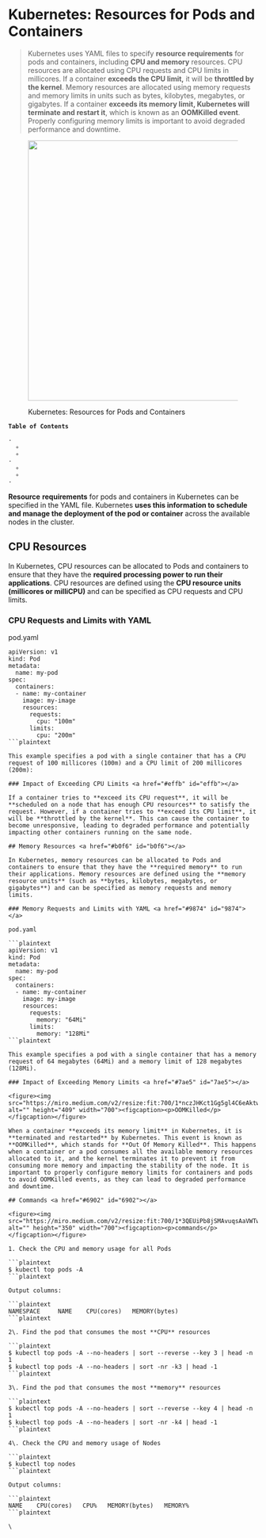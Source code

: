 # Kubernetes: Resources for Pods and Containers

> Kubernetes uses YAML files to specify **resource requirements** for pods and containers, including **CPU and memory** resources. CPU resources are allocated using CPU requests and CPU limits in millicores. If a container **exceeds the CPU limit,** it will be **throttled by the kernel**. Memory resources are allocated using memory requests and memory limits in units such as bytes, kilobytes, megabytes, or gigabytes. If a container **exceeds its memory limit, Kubernetes will terminate and restart it**, which is known as an **OOMKilled event**. Properly configuring memory limits is important to avoid degraded performance and downtime.

<figure><img src="https://miro.medium.com/v2/resize:fit:700/1*u5Qa0dHS6QHp0ks1KCuujw.png" alt="" height="525" width="700"><figcaption><p>Kubernetes: Resources for Pods and Containers</p></figcaption></figure>

<pre><code><strong>Table of Contents
</strong>
· 
  ∘ 
  ∘ 
· 
  ∘ 
  ∘ 
· 
</code></pre>

**Resource** **requirements** for pods and containers in Kubernetes can be specified in the YAML file. Kubernetes **uses this information to schedule and manage the deployment of the pod or container** across the available nodes in the cluster.

## CPU Resources <a href="#b19a" id="b19a"></a>

In Kubernetes, CPU resources can be allocated to Pods and containers to ensure that they have the **required processing power to run their applications**. CPU resources are defined using the **CPU resource units (millicores or milliCPU)** and can be specified as CPU requests and CPU limits.

### CPU Requests and Limits with YAML <a href="#57b8" id="57b8"></a>

pod.yaml

```plaintext
apiVersion: v1
kind: Pod
metadata:
  name: my-pod
spec:
  containers:
  - name: my-container
    image: my-image
    resources:
      requests:
        cpu: "100m"
      limits:
        cpu: "200m"
```plaintext

This example specifies a pod with a single container that has a CPU request of 100 millicores (100m) and a CPU limit of 200 millicores (200m):

### Impact of Exceeding CPU Limits <a href="#effb" id="effb"></a>

If a container tries to **exceed its CPU request**, it will be **scheduled on a node that has enough CPU resources** to satisfy the request. However, if a container tries to **exceed its CPU limit**, it will be **throttled by the kernel**. This can cause the container to become unresponsive, leading to degraded performance and potentially impacting other containers running on the same node.

## Memory Resources <a href="#b0f6" id="b0f6"></a>

In Kubernetes, memory resources can be allocated to Pods and containers to ensure that they have the **required memory** to run their applications. Memory resources are defined using the **memory resource units** (such as **bytes, kilobytes, megabytes, or gigabytes**) and can be specified as memory requests and memory limits.

### Memory Requests and Limits with YAML <a href="#9874" id="9874"></a>

pod.yaml

```plaintext
apiVersion: v1
kind: Pod
metadata:
  name: my-pod
spec:
  containers:
  - name: my-container
    image: my-image
    resources:
      requests:
        memory: "64Mi"
      limits:
        memory: "128Mi"
```plaintext

This example specifies a pod with a single container that has a memory request of 64 megabytes (64Mi) and a memory limit of 128 megabytes (128Mi).

### Impact of Exceeding Memory Limits <a href="#7ae5" id="7ae5"></a>

<figure><img src="https://miro.medium.com/v2/resize:fit:700/1*nczJHKct1Gg5gl4C6eAktw.png" alt="" height="409" width="700"><figcaption><p>OOMKilled</p></figcaption></figure>

When a container **exceeds its memory limit** in Kubernetes, it is **terminated and restarted** by Kubernetes. This event is known as **OOMKilled**, which stands for **Out Of Memory Killed**. This happens when a container or a pod consumes all the available memory resources allocated to it, and the kernel terminates it to prevent it from consuming more memory and impacting the stability of the node. It is important to properly configure memory limits for containers and pods to avoid OOMKilled events, as they can lead to degraded performance and downtime.

## Commands <a href="#6902" id="6902"></a>

<figure><img src="https://miro.medium.com/v2/resize:fit:700/1*3QEUiPb8jSMAvuqsAaVWTw.png" alt="" height="350" width="700"><figcaption><p>commands</p></figcaption></figure>

1. Check the CPU and memory usage for all Pods

```plaintext
$ kubectl top pods -A
```plaintext

Output columns:

```plaintext
NAMESPACE     NAME    CPU(cores)   MEMORY(bytes)
```plaintext

2\. Find the pod that consumes the most **CPU** resources

```plaintext
$ kubectl top pods -A --no-headers | sort --reverse --key 3 | head -n 1
$ kubectl top pods -A --no-headers | sort -nr -k3 | head -1
```plaintext

3\. Find the pod that consumes the most **memory** resources

```plaintext
$ kubectl top pods -A --no-headers | sort --reverse --key 4 | head -n 1
$ kubectl top pods -A --no-headers | sort -nr -k4 | head -1
```plaintext

4\. Check the CPU and memory usage of Nodes

```plaintext
$ kubectl top nodes
```plaintext

Output columns:

```plaintext
NAME    CPU(cores)   CPU%   MEMORY(bytes)   MEMORY%
```plaintext

\
